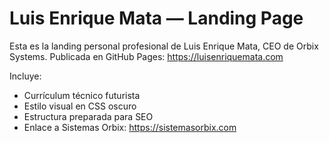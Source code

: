 # Luis Enrique Mata — Landing Page

Esta es la landing personal profesional de Luis Enrique Mata, CEO de Orbix Systems.
Publicada en GitHub Pages: <https://luisenriquemata.com>

Incluye:

- Currículum técnico futurista
- Estilo visual en CSS oscuro
- Estructura preparada para SEO
- Enlace a Sistemas Orbix: <https://sistemasorbix.com>